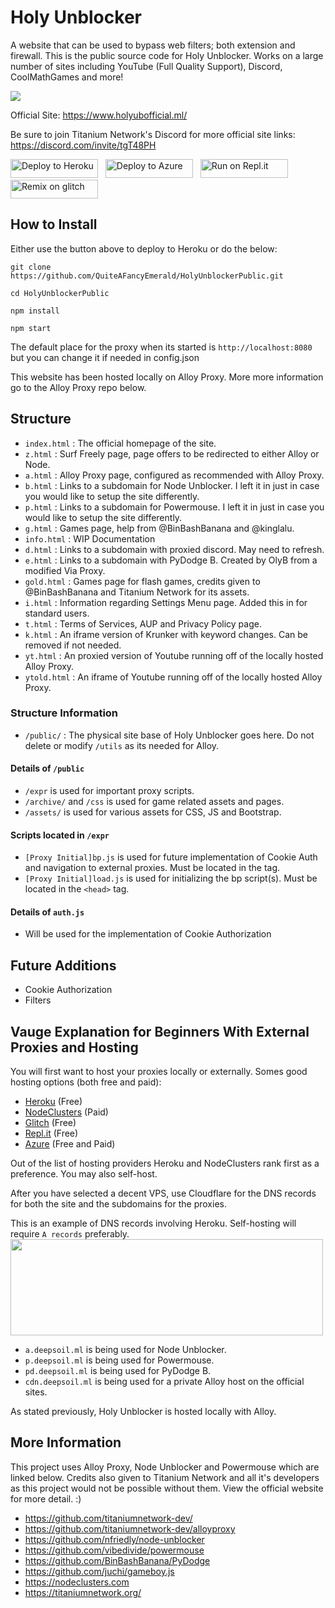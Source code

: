# Holy Unblocker
A website that can be used to bypass web filters; both extension and firewall. This is the public source code for Holy Unblocker. Works on a large number of sites including YouTube (Full Quality Support), Discord, CoolMathGames and more!

<img src="https://raw.githubusercontent.com/QuiteAFancyEmerald/HolyUnblockerPublic/master/public/assets/img/holyubpreview.png"></img>

Official Site: https://www.holyubofficial.ml/

Be sure to join Titanium Network's Discord for more official site links: https://discord.com/invite/tgT48PH

<a href="https://heroku.com/deploy?template=https://github.com/QuiteAFancyEmerald/HolyUnblockerPublic" title="Deploy to Heroku"><img alt="Deploy to Heroku" src="https://raw.githubusercontent.com/QuiteAFancyEmerald/HolyUnblockerPublic/master/public/assets/img/heroku.svg?raw" width="140" height="30"><img></a>
&nbsp;
<a href="https://azuredeploy.net/" title="Deploy to Azure"><img alt="Deploy to Azure" src="https://raw.githubusercontent.com/QuiteAFancyEmerald/HolyUnblockerPublic/master/public/assets/img/azure.svg?raw" width="140" height="30"><img></a>
&nbsp;
<a href="https://repl.it/github/QuiteAFancyEmerald/HolyUnblockerPublic" title="Run on Repl.it"><img alt="Run on Repl.it" src="https://raw.githubusercontent.com/QuiteAFancyEmerald/HolyUnblockerPublic/master/public/assets/img/replit.svg?raw" width="140" height="30"><img></a>
&nbsp;
<a href="https://glitch.com/edit/#!/import/github/QuiteAFancyEmerald/HolyUnblockerPublic" title="Remix on Glitch"><img alt="Remix on glitch" src="https://raw.githubusercontent.com/QuiteAFancyEmerald/HolyUnblockerPublic/master/public/assets/img/glitch.svg?raw" width="140" height="30"><img></a>


## How to Install

Either use the button above to deploy to Heroku or do the below:

`git clone https://github.com/QuiteAFancyEmerald/HolyUnblockerPublic.git`

`cd HolyUnblockerPublic`

`npm install`

`npm start`

The default place for the proxy when its started is `http://localhost:8080` but you can change it if needed in config.json

This website has been hosted locally on Alloy Proxy. More more information go to the Alloy Proxy repo below.


## Structure
- `index.html` : The official homepage of the site.
- `z.html` : Surf Freely page, page offers to be redirected to either Alloy or Node.
- `a.html` : Alloy Proxy page, configured as recommended with Alloy Proxy.
- `b.html` : Links to a subdomain for Node Unblocker. I left it in just in case you would like to setup the site differently.
- `p.html` : Links to a subdomain for Powermouse. I left it in just in case you would like to setup the site differently.
- `g.html` : Games page, help from @BinBashBanana and @kinglalu.
- `info.html` : WIP Documentation
- `d.html` : Links to a subdomain with proxied discord. May need to refresh.
- `e.html` : Links to a subdomain with PyDodge B. Created by OlyB from a modified Via Proxy.
- `gold.html` : Games page for flash games, credits given to @BinBashBanana and Titanium Network for its assets.
- `i.html` : Information regarding Settings Menu page. Added this in for standard users.
- `t.html` : Terms of Services, AUP and Privacy Policy page.
- `k.html` : An iframe version of Krunker with keyword changes. Can be removed if not needed.
- `yt.html` : An proxied version of Youtube running off of the locally hosted Alloy Proxy.
- `ytold.html` : An iframe of Youtube running off of the locally hosted Alloy Proxy.
### Structure Information
- `/public/` : The physical site base of Holy Unblocker goes here. Do not delete or modify `/utils` as its needed for Alloy.

#### Details of `/public`
- `/expr` is used for important proxy scripts.
- `/archive/` and `/css` is used for game related assets and pages.
-  `/assets/` is used for various assets for CSS, JS and Bootstrap.

#### Scripts located in `/expr`
- `[Proxy Initial]bp.js` is used for future implementation of Cookie Auth and navigation to external proxies. Must be located in the <body> tag.
- `[Proxy Initial]load.js` is used for initializing the bp script(s). Must be located in the `<head>` tag.

#### Details of `auth.js`
- Will be used for the implementation of Cookie Authorization

## Future Additions
- Cookie Authorization
- Filters

## Vauge Explanation for Beginners With External Proxies and Hosting
You will first want to host your proxies locally or externally. 
Somes good hosting options (both free and paid):
- <a href="https://heroku.com">Heroku</a> (Free)
- <a href="https://nodeclusters.com">NodeClusters</a> (Paid)
- <a href="https://glitch.com">Glitch</a> (Free)
- <a href="https://repl.it">Repl.it</a> (Free)
- <a href="https://azure.microsoft.com/en-us/">Azure</a> (Free and Paid)

Out of the list of hosting providers Heroku and NodeClusters rank first as a preference. You may also self-host. 

After you have selected a decent VPS, use Cloudflare for the DNS records for both the site and the subdomains for the proxies.

This is an example of DNS records involving Heroku. Self-hosting will require `A records` preferably.
<img src="https://cdn.discordapp.com/attachments/725506757291671663/756659513179766844/unknown.png" width="500" height="154"></img>

- `a.deepsoil.ml` is being used for Node Unblocker.
- `p.deepsoil.ml` is being used for Powermouse.
- `pd.deepsoil.ml` is being used for PyDodge B.
- `cdn.deepsoil.ml` is being used for a private Alloy host on the official sites.

As stated previously, Holy Unblocker is hosted locally with Alloy.
## More Information
This project uses Alloy Proxy, Node Unblocker and Powermouse which are linked below. Credits also given to Titanium Network and all it's developers as this project would not be possible without them. View the official website for more detail. :)

- https://github.com/titaniumnetwork-dev/
- https://github.com/titaniumnetwork-dev/alloyproxy
- https://github.com/nfriedly/node-unblocker
- https://github.com/vibedivide/powermouse
- https://github.com/BinBashBanana/PyDodge
- https://github.com/juchi/gameboy.js
- https://nodeclusters.com
- https://titaniumnetwork.org/
